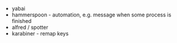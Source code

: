 * yabai
* hammerspoon                   - automation, e.g. message when some process is finished
* alfred / spotter
* karabiner                     - remap keys 